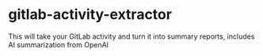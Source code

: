 # gitlab-activity-extractor
This will take your GitLab activity and turn it into summary reports, includes AI summarization from OpenAI
